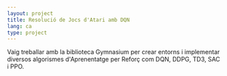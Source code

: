 ```yaml
---
layout: project
title: Resolució de Jocs d'Atari amb DQN
lang: ca
type: project
---
```

Vaig treballar amb la biblioteca Gymnasium per crear entorns i implementar diversos algorismes d'Aprenentatge per Reforç com DQN, DDPG, TD3, SAC i PPO.
